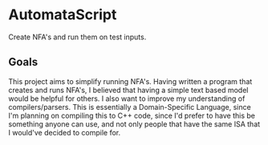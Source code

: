 # AutomataScript
Create NFA's and run them on test inputs.

## Goals
This project aims to simplify running NFA's. Having written a program that creates and runs NFA's, I believed that having a simple text based model would be helpful for others. I also want to improve my understanding of compilers/parsers. This is essentially a Domain-Specific Language, since I'm planning on compiling this to C++ code, since I'd prefer to have this be something anyone can use, and not only people that have the same ISA that I would've decided to compile for.
